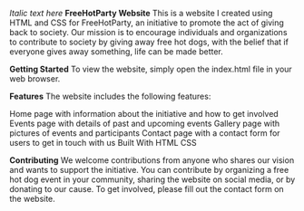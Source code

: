 
_Italic text here_
**FreeHotParty Website**
This is a website I created using HTML and CSS for FreeHotParty, an initiative to promote the act of giving back to society. Our mission is to encourage individuals and organizations to contribute to society by giving away free hot dogs, with the belief that if everyone gives away something, life can be made better.

**Getting Started**
To view the website, simply open the index.html file in your web browser. 

**Features**
The website includes the following features:

Home page with information about the initiative and how to get involved
Events page with details of past and upcoming events
Gallery page with pictures of events and participants
Contact page with a contact form for users to get in touch with us
Built With
HTML
CSS

**Contributing**
We welcome contributions from anyone who shares our vision and wants to support the initiative. You can contribute by organizing a free hot dog event in your community, sharing the website on social media, or by donating to our cause. To get involved, please fill out the contact form on the website.



